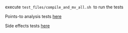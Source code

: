 execute ```test_files/compile_and_mv_all.sh ```to run the tests

Points-to analysis tests [here](test_files/PTAnalysis/AllTests.txt)

Side effects tests [here](test_files/SideEffects/AllTests.txt)
